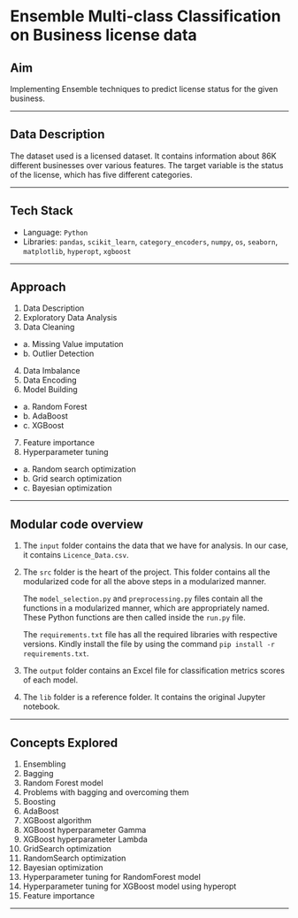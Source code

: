 # Ensemble Multi-class Classification on Business license data

## Aim
Implementing Ensemble techniques to predict license status for the given business.

---

## Data Description
The dataset used is a licensed dataset. It contains information about 86K different businesses over various features. The target variable is the status of the license, which has five different categories.

---

## Tech Stack
- Language: `Python`
- Libraries: `pandas`, `scikit_learn`, `category_encoders`, `numpy`, `os`, `seaborn`, `matplotlib`, `hyperopt`, `xgboost`
  
---

## Approach
1. Data Description
2. Exploratory Data Analysis
3. Data Cleaning
  -  a. Missing Value imputation
  -  b. Outlier Detection
4. Data Imbalance
5. Data Encoding
6. Model Building
  -  a. Random Forest
  -  b. AdaBoost
  -  c. XGBoost
7. Feature importance
8. Hyperparameter tuning
  -  a. Random search optimization
  -  b. Grid search optimization
  -  c. Bayesian optimization

---

## Modular code overview

1. The `input` folder contains the data that we have for analysis. In our case, it contains `Licence_Data.csv`.
2. The `src` folder is the heart of the project. This folder contains all the modularized code for all the above steps in a modularized manner.

    The `model_selection.py` and `preprocessing.py` files contain all the functions in a modularized manner, which are appropriately named. These Python functions are then called inside the `run.py` file.
    
    The `requirements.txt` file has all the required libraries with respective versions. Kindly install the file by using the command `pip install -r requirements.txt`.
    
3. The `output` folder contains an Excel file for classification metrics scores of each model.
4. The `lib` folder is a reference folder. It contains the original Jupyter notebook.
---

## Concepts Explored

1. Ensembling
2. Bagging
3. Random Forest model
4. Problems with bagging and overcoming them
5. Boosting
6. AdaBoost
7. XGBoost algorithm
8. XGBoost hyperparameter Gamma
9. XGBoost hyperparameter Lambda
10. GridSearch optimization
11. RandomSearch optimization
12. Bayesian optimization
13. Hyperparameter tuning for RandomForest model
14. Hyperparameter tuning for XGBoost model using hyperopt
15. Feature importance

---


